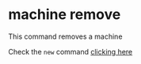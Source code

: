 # machine remove

This command removes a machine

Check the `new` command [clicking here](machine-new.md)